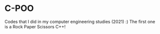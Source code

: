 # C-POO
Codes that I did in my computer engineering studies (2021) :)
The first one is a Rock Paper Scissors C++!
